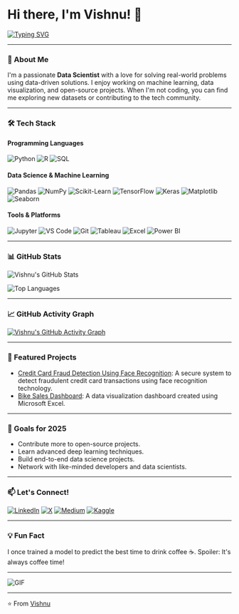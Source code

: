 # Hi there, I'm Vishnu! 👋

[![Typing SVG](https://readme-typing-svg.herokuapp.com?font=Fira+Code&size=25&duration=4000&pause=1000&color=00FF00&width=435&lines=Data+Science+Enthusiast;Python+Lover;Open-Source+Contributor;Always+Learning+%F0%9F%92%BB)](https://git.io/typing-svg)

---

### 🚀 About Me
I'm a passionate **Data Scientist** with a love for solving real-world problems using data-driven solutions. I enjoy working on machine learning, data visualization, and open-source projects. When I'm not coding, you can find me exploring new datasets or contributing to the tech community.

---

### 🛠️ Tech Stack

#### Programming Languages
![Python](https://img.shields.io/badge/Python-3776AB?style=for-the-badge&logo=python&logoColor=white)
![R](https://img.shields.io/badge/R-276DC3?style=for-the-badge&logo=r&logoColor=white)
![SQL](https://img.shields.io/badge/SQL-4479A1?style=for-the-badge&logo=mysql&logoColor=white)

#### Data Science & Machine Learning
![Pandas](https://img.shields.io/badge/Pandas-150458?style=for-the-badge&logo=pandas&logoColor=white)
![NumPy](https://img.shields.io/badge/NumPy-013243?style=for-the-badge&logo=numpy&logoColor=white)
![Scikit-Learn](https://img.shields.io/badge/Scikit_Learn-F7931E?style=for-the-badge&logo=scikit-learn&logoColor=white)
![TensorFlow](https://img.shields.io/badge/TensorFlow-FF6F00?style=for-the-badge&logo=tensorflow&logoColor=white)
![Keras](https://img.shields.io/badge/Keras-D00000?style=for-the-badge&logo=keras&logoColor=white)
![Matplotlib](https://img.shields.io/badge/Matplotlib-11557C?style=for-the-badge&logo=matplotlib&logoColor=white)
![Seaborn](https://img.shields.io/badge/Seaborn-0C7BB0?style=for-the-badge&logo=seaborn&logoColor=white)

#### Tools & Platforms
![Jupyter](https://img.shields.io/badge/Jupyter-F37626?style=for-the-badge&logo=jupyter&logoColor=white)
![VS Code](https://img.shields.io/badge/VS_Code-007ACC?style=for-the-badge&logo=visual-studio-code&logoColor=white)
![Git](https://img.shields.io/badge/Git-F05032?style=for-the-badge&logo=git&logoColor=white)
![Tableau](https://img.shields.io/badge/Tableau-E97627?style=for-the-badge&logo=tableau&logoColor=white)
![Excel](https://img.shields.io/badge/Excel-217346?style=for-the-badge&logo=microsoft-excel&logoColor=white)
![Power BI](https://img.shields.io/badge/Power_BI-F2C811?style=for-the-badge&logo=power-bi&logoColor=black)

---

### 📊 GitHub Stats

![Vishnu's GitHub Stats](https://github-readme-stats.vercel.app/api?username=vishnupyt&show_icons=true&theme=radical)

![Top Languages](https://github-readme-stats.vercel.app/api/top-langs/?username=vishnupyt&layout=compact&theme=radical)

---

### 📈 GitHub Activity Graph

[![Vishnu's GitHub Activity Graph](https://github-readme-activity-graph.vercel.app/graph?username=vishnupyt&theme=react-dark&hide_border=true)](https://github.com/vishnupyt)

---

### 🌟 Featured Projects

- [Credit Card Fraud Detection Using Face Recognition](https://github.com/vishnupyt/Credit-Card-Fraud-Detection-Using-Face-Recognition): A secure system to detect fraudulent credit card transactions using face recognition technology.
- [Bike Sales Dashboard](https://github.com/vishnupyt/my-excel-dashboard): A data visualization dashboard created using Microsoft Excel.

---

### 🎯 Goals for 2025
- Contribute more to open-source projects.
- Learn advanced deep learning techniques.
- Build end-to-end data science projects.
- Network with like-minded developers and data scientists.

---

### 📫 Let's Connect!

[![LinkedIn](https://img.shields.io/badge/LinkedIn-0077B5?style=for-the-badge&logo=linkedin&logoColor=white)](https://www.linkedin.com/in/s-r-vishnu-ba46b025b/)
[![X](https://img.shields.io/badge/X-000000?style=for-the-badge&logo=x&logoColor=white)](https://x.com/vishnu_pyt)
[![Medium](https://img.shields.io/badge/Medium-12100E?style=for-the-badge&logo=medium&logoColor=white)](https://medium.com/@vishnusr023)
[![Kaggle](https://img.shields.io/badge/Kaggle-20BEFF?style=for-the-badge&logo=kaggle&logoColor=white)](https://www.kaggle.com/vishnusr04)

---

### 💡 Fun Fact
I once trained a model to predict the best time to drink coffee ☕. Spoiler: It's always coffee time!

---

![GIF](https://media.giphy.com/media/L1R1tvI9svkIWwpVYr/giphy.gif)

---

⭐️ From [Vishnu](https://github.com/vishnupyt)
